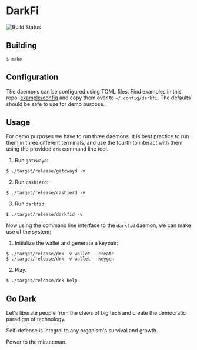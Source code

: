 # DarkFi

![Build Status](https://github.com/darkrenaissance/darkfi/actions/workflows/rust-build.yml/badge.svg)

## Building

```
$ make
```

## Configuration

The daemons can be configured using TOML files. Find examples in
this repo: [example/config](example/config) and copy them over to
`~/.config/darkfi`. The defaults should be safe to use for demo
purpose.

## Usage

For demo purposes we have to run three daemons. It is best practice to
run them in three different terminals, and use the fourth to interact
with them using the provided `drk` command line tool.

1. Run `gatewayd`:

```
$ ./target/release/gatewayd -v
```

2. Run `cashierd`:

```
$ ./target/release/cashierd -v
```

3. Run `darkfid`:

```
$ ./target/release/darkfid -v
```

Now using the command line interface to the `darkfid` daemon, we can
make use of the system:


1. Initialize the wallet and generate a keypair:

```
$ ./target/release/drk -v wallet --create
$ ./target/release/drk -v wallet --keygen
```

2. Play.

```
$ ./target/release/drk help
```


## Go Dark

Let's liberate people from the claws of big tech and create the
democratic paradigm of technology.

Self-defense is integral to any organism's survival and growth.

Power to the minuteman.
